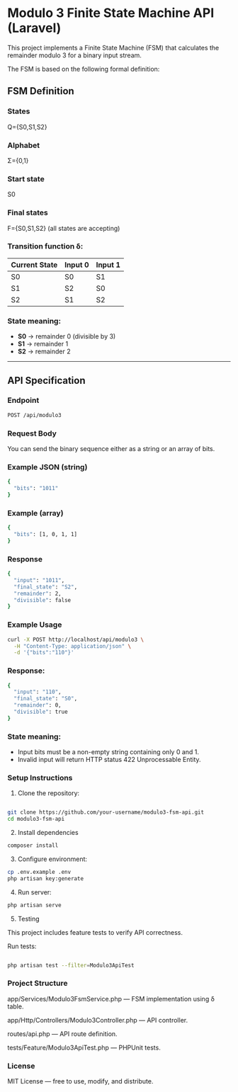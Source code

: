 # Modulo 3 Finite State Machine API (Laravel)

This project implements a Finite State Machine (FSM) that calculates the remainder modulo 3 for a binary input stream.

The FSM is based on the following formal definition:

## FSM Definition

### States  
Q={S0,S1,S2}

### Alphabet  
Σ={0,1}

### Start state  
S0

### Final states  
F={S0,S1,S2} (all states are accepting)

### Transition function δ:

| Current State | Input 0 | Input 1 |
|---------------|---------|---------|
| S0            | S0      | S1      |
| S1            | S2      | S0      |
| S2            | S1      | S2      |

### State meaning:

- **S0** → remainder 0 (divisible by 3)  
- **S1** → remainder 1  
- **S2** → remainder 2  

---

## API Specification

### Endpoint

```bash
POST /api/modulo3
```

### Request Body
You can send the binary sequence either as a string or an array of bits.

### Example JSON (string)
```bash
{
  "bits": "1011"
}
```
### Example (array)
```bash
{
  "bits": [1, 0, 1, 1]
}
```

### Response
```bash
{
  "input": "1011",
  "final_state": "S2",
  "remainder": 2,
  "divisible": false
}
```

### Example Usage
```bash
curl -X POST http://localhost/api/modulo3 \
  -H "Content-Type: application/json" \
  -d '{"bits":"110"}'
  ```

### Response:
```bash
{
  "input": "110",
  "final_state": "S0",
  "remainder": 0,
  "divisible": true
}
```
### State meaning:

- Input bits must be a non-empty string containing only 0 and 1.
- Invalid input will return HTTP status 422 Unprocessable Entity.

### Setup Instructions

1. Clone the repository:

```bash

git clone https://github.com/your-username/modulo3-fsm-api.git
cd modulo3-fsm-api
```

2. Install dependencies

```bash
composer install
```

3. Configure environment:

```bash
cp .env.example .env
php artisan key:generate
```

4. Run server:

```bash
php artisan serve
```

5. Testing

This project includes feature tests to verify API correctness.

Run tests:

```bash

php artisan test --filter=Modulo3ApiTest
```

### Project Structure
app/Services/Modulo3FsmService.php — FSM implementation using δ table.

app/Http/Controllers/Modulo3Controller.php — API controller.

routes/api.php — API route definition.

tests/Feature/Modulo3ApiTest.php — PHPUnit tests.

### License
MIT License — free to use, modify, and distribute.

